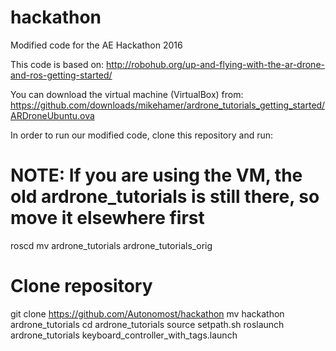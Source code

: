 # hackathon
Modified code for the AE Hackathon 2016

This code is based on: http://robohub.org/up-and-flying-with-the-ar-drone-and-ros-getting-started/ 

You can download the virtual machine (VirtualBox) from: https://github.com/downloads/mikehamer/ardrone_tutorials_getting_started/ARDroneUbuntu.ova

In order to run our modified code, clone this repository and run:

# NOTE: If you are using the VM, the old ardrone_tutorials is still there, so move it elsewhere first
roscd
mv ardrone_tutorials ardrone_tutorials_orig

# Clone repository
git clone https://github.com/Autonomost/hackathon
mv hackathon ardrone_tutorials 
cd ardrone_tutorials
source setpath.sh
roslaunch ardrone_tutorials keyboard_controller_with_tags.launch
